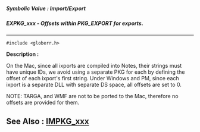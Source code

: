 ##### Symbolic Value : Import/Export
##### EXPKG_xxx - Offsets within PKG_EXPORT for exports.
---
```
#include <globerr.h>
```
**Description :**

On the Mac, since all ixports are compiled into Notes, their strings must have 
unique IDs, we avoid using a separate PKG for each by defining the offset of 
each ixport's first string.  Under Windows and PM, since each ixport is a 
separate DLL with separate DS space, all offsets are set to 0.

NOTE:  TARGA, and WMF are not to be ported to the Mac, therefore no offsets are 
provided for them.

**See Also :**
[IMPKG_xxx](/domino-c-api-docs/reference/Symb/IMPKG_xxx)
---
